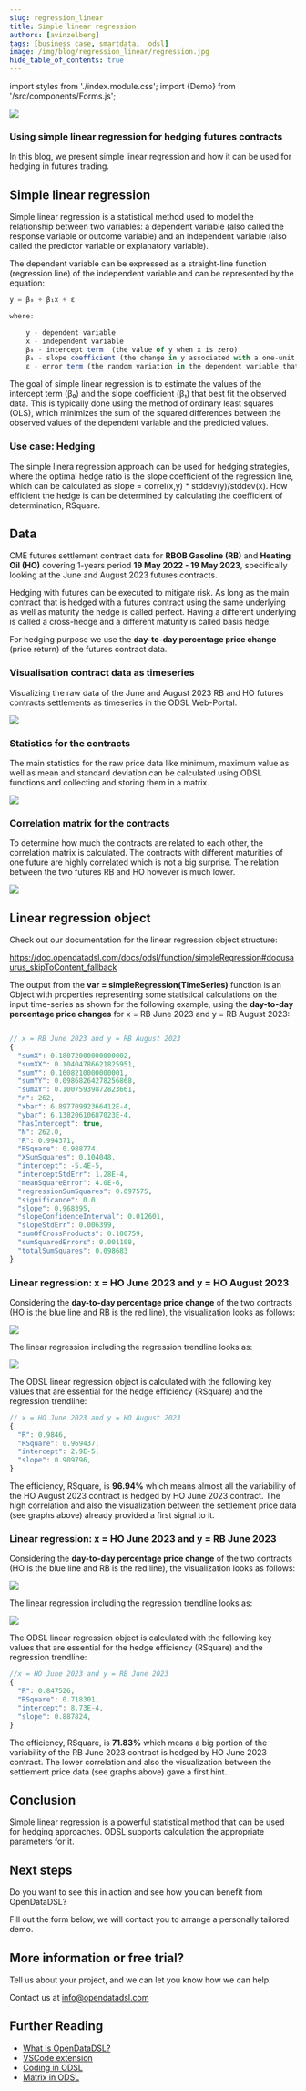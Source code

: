 ```yaml
---
slug: regression_linear
title: Simple linear regression
authors: [avinzelberg]
tags: [business case, smartdata,  odsl]
image: /img/blog/regression_linear/regression.jpg
hide_table_of_contents: true
---
```

import styles from './index.module.css';
import {Demo} from '/src/components/Forms.js';

<div className="row">
  <div className="col-md">
    <img src="/img/blog/regression_linear/regression.jpg"/>
  </div>
  <div className="col-md">
  <h3>Using simple linear regression for hedging futures contracts</h3>  
    In this blog, we present simple linear regression and how it can be used for hedging in futures trading.
  </div>
</div>

<!--truncate-->

## Simple linear regression

Simple linear regression is a statistical method used to model the relationship between two variables: a dependent variable (also called the response variable or outcome variable) and an independent variable (also called the predictor variable or explanatory variable). 

The dependent variable can be expressed as a straight-line function (regression line) of the independent variable and can be represented by the equation:

```js
y = β₀ + β₁x + ε

where:

    y - dependent variable
    x - independent variable
    β₀ - intercept term  (the value of y when x is zero)
    β₁ - slope coefficient (the change in y associated with a one-unit change in x)
    ε - error term (the random variation in the dependent variable that is not explained by the independent variable)

```

The goal of simple linear regression is to estimate the values of the intercept term (β₀) and the slope coefficient (β₁) that best fit the observed data. This is typically done using the method of ordinary least squares (OLS), which minimizes the sum of the squared differences between the observed values of the dependent variable and the predicted values.

### Use case: Hedging

The simple linera regression approach can be used for hedging strategies, where the optimal hedge ratio is the slope coefficient of the regression line, which can be calculated as slope = correl(x,y) * stddev(y)/stddev(x). How efficient the hedge is can be determined by calculating the coefficient of determination, RSquare.

## Data

CME futures settlement contract data for **RBOB Gasoline (RB)** and **Heating Oil (HO)** covering 1-years period **19 May 2022 - 19 May 2023**, specifically looking at the June and August 2023 futures contracts. 

Hedging with futures can be executed to mitigate risk. As long as the main contract that is hedged with a futures contract using the same underlying as well as maturity the hedge is called perfect. Having a different underlying is called a cross-hedge and a different maturity is called basis hedge.

For hedging purpose we use the **day-to-day percentage price change** (price return) of the futures contract data.


### Visualisation contract data as timeseries

Visualizing the raw data of the June and August 2023 RB and HO futures contracts settlements as timeseries in the ODSL Web-Portal.

<img className={styles.product_screenshot} src="/img/blog/regression_linear/data.PNG" />


### Statistics for the contracts

The main statistics for the raw price data like minimum, maximum value as well as mean and standard deviation can be calculated using ODSL functions and collecting and storing them in a matrix.

<img className={styles.product_screenshot} src="/img/blog/regression_linear/statistics.PNG" />

### Correlation matrix for the contracts

To determine how much the contracts are related to each other, the correlation matrix is calculated. The contracts with different maturities of one future are highly correlated which is not a big surprise. The relation between the two futures RB and HO however is much lower.  

<img className={styles.product_screenshot} src="/img/blog/regression_linear/correl.PNG" />


## Linear regression object

Check out our documentation for the linear regression object structure:

https://doc.opendatadsl.com/docs/odsl/function/simpleRegression#docusaurus_skipToContent_fallback

The output from the **var = simpleRegression(TimeSeries)** function is an Object with properties representing some statistical calculations on the input time-series as shown for the following example, using the **day-to-day percentage price changes** for x = RB June 2023 and y = RB August 2023:

```js

// x = RB June 2023 and y = RB August 2023
{
  "sumX": 0.18072000000000002,
  "sumXX": 0.10404786621825951,
  "sumY": 0.1608210000000001,
  "sumYY": 0.09868264278256868,
  "sumXY": 0.10075939872823661,
  "n": 262,
  "xbar": 6.89770992366412E-4,
  "ybar": 6.13820610687023E-4,
  "hasIntercept": true,
  "N": 262.0,
  "R": 0.994371,
  "RSquare": 0.988774,
  "XSumSquares": 0.104048,
  "intercept": -5.4E-5,
  "interceptStdErr": 1.28E-4,
  "meanSquareError": 4.0E-6,
  "regressionSumSquares": 0.097575,
  "significance": 0.0,
  "slope": 0.968395,
  "slopeConfidenceInterval": 0.012601,
  "slopeStdErr": 0.006399,
  "sumOfCrossProducts": 0.100759,
  "sumSquaredErrors": 0.001108,
  "totalSumSquares": 0.098683
}
```


### Linear regression: x = HO June 2023 and y = HO August 2023

Considering the **day-to-day percentage price change** of the two contracts (HO is the blue line and RB is the red line), the visualization looks as follows:

<img className={styles.product_screenshot} src="/img/blog/regression_linear/HOdata_pctchg.PNG" />

The linear regression including the regression trendline looks as:

<img className={styles.product_screenshot} src="/img/blog/regression_linear/HO_June2023-HO_Aug2023_pctchg.png" />

The ODSL linear regression object is calculated with the following key values that are essential for the hedge efficiency (RSquare) and the regression trendline:

```js
// x = HO June 2023 and y = HO August 2023
{
  "R": 0.9846,
  "RSquare": 0.969437,
  "intercept": 2.9E-5,
  "slope": 0.909796,
}

```

The efficiency, RSquare, is **96.94%** which means almost all the variability of the HO August 2023 contract is hedged by HO June 2023 contract.
The high correlation and also the visualization between the settlement price data (see graphs above) already provided a first signal to it. 



### Linear regression: x = HO June 2023 and y = RB June 2023

Considering the **day-to-day percentage price change** of the two contracts (HO is the blue line and RB is the red line), the visualization looks as follows:

<img className={styles.product_screenshot} src="/img/blog/regression_linear/June2023_pctchg.PNG" />

The linear regression including the regression trendline looks as:

<img className={styles.product_screenshot} src="/img/blog/regression_linear/HO_June2023-RB_June2023_pctchg.png" />

The ODSL linear regression object is calculated with the following key values that are essential for the hedge efficiency (RSquare) and the regression trendline:


```js
//x = HO June 2023 and y = RB June 2023
{
  "R": 0.847526,
  "RSquare": 0.718301,
  "intercept": 8.73E-4,
  "slope": 0.887824,
}

```

The efficiency, RSquare, is **71.83%** which means a big portion of the variability of the RB June 2023 contract is hedged by HO June 2023 contract.
The lower correlation and also the visualization between the settlement price data (see graphs above) gave a first hint. 

## Conclusion

Simple linear regression is a powerful statistical method that can be used for hedging approaches. ODSL supports calculation the appropriate parameters for it.

## Next steps
Do you want to see this in action and see how you can benefit from OpenDataDSL?

Fill out the form below, we will contact you to arrange a personally tailored demo.

<Demo />


## More information or free trial?
Tell us about your project, and we can let you know how we can help.

Contact us at [info@opendatadsl.com](mailto:info@opendatadsl.com)

## Further Reading
* [What is OpenDataDSL?](https://doc.opendatadsl.com/docs/product/intro)
* [VSCode extension](https://doc.opendatadsl.com/docs/user/vscode)
* [Coding in ODSL](https://doc.opendatadsl.com/docs/odsl)
* [Matrix in ODSL](https://doc.opendatadsl.com/docs/odsl/variable/matrix)